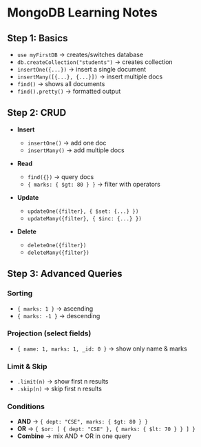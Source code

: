 # MongoDB Learning Notes

## Step 1: Basics

- `use myFirstDB` → creates/switches database
- `db.createCollection("students")` → creates collection
- `insertOne({...})` → insert a single document
- `insertMany([{...}, {...}])` → insert multiple docs
- `find()` → shows all documents
- `find().pretty()` → formatted output


## Step 2: CRUD

- **Insert**
  - `insertOne()` → add one doc
  - `insertMany()` → add multiple docs

- **Read**
  - `find({})` → query docs
  - `{ marks: { $gt: 80 } }` → filter with operators

- **Update**
  - `updateOne({filter}, { $set: {...} })`
  - `updateMany({filter}, { $inc: {...} })`

- **Delete**
  - `deleteOne({filter})`
  - `deleteMany({filter})`

## Step 3: Advanced Queries

### Sorting
- `{ marks: 1 }` → ascending
- `{ marks: -1 }` → descending

### Projection (select fields)
- `{ name: 1, marks: 1, _id: 0 }` → show only name & marks

### Limit & Skip
- `.limit(n)` → show first n results
- `.skip(n)` → skip first n results

### Conditions
- **AND** → `{ dept: "CSE", marks: { $gt: 80 } }`
- **OR** → `{ $or: [ { dept: "CSE" }, { marks: { $lt: 70 } } ] }`
- **Combine** → mix AND + OR in one query
